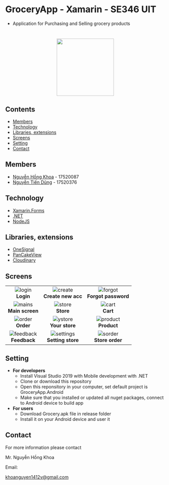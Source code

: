 # GroceryApp - Xamarin - SE346 UIT
* Application for Purchasing and Selling grocery products
#

<p align="center">
  <img width="180" height="180" src="https://image.flaticon.com/icons/svg/1205/1205047.svg">
</p>
 
## Contents
* [Members](#members)
* [Technology](#technology)
* [Libraries, extensions](#libraries-extensions)
* [Screens](#screens)
* [Setting](#setting)
* [Contact](#contact)


## Members
* [Nguyễn Hồng Khoa](https://github.com/khoanguyen1412) - 17520087
* [Nguyễn Tiến Dũng](https://github.com/tiendunghk) - 17520376

## Technology
* [Xamarin.Forms](https://dotnet.microsoft.com/apps/xamarin/xamarin-forms)
* [.NET](https://dotnet.microsoft.com/)
* [NodeJS](https://nodejs.org/en/)
## Libraries, extensions
* [OneSignal](https://onesignal.com/)
* [PanCakeView](https://github.com/sthewissen/Xamarin.Forms.PancakeView)
* [Cloudinary](https://cloudinary.com/)
## Screens
||||
|:---:|:---:|:---:|
|![login]<br>__Login__|![create]<br>__Create new acc__|![forgot]<br>__Forgot password__|
|![mains]<br>__Main screen__|![store]<br>__Store__|![cart]<br>__Cart__|
|![order]<br>__Order__|![ystore]<br>__Your store__|![product]<br>__Product__|
|![feedback]<br>__Feedback__|![settings]<br>__Setting store__|![sorder]<br>__Store order__|

## Setting
* __For developers__
   * Install Visual Studio 2019 with Mobile development with .NET
   * Clone or download this repository
   * Open this reponsitory in your computer, set default project is GroceryApp.Android
   * Make sure that you installed or updated all nuget packages, connect to Android device to build app
* __For users__
   * Download Grocery.apk file in release folder
   * Install it on your Android device and user it
## Contact
For more information please contact

Mr. Nguyễn Hồng Khoa

Email: 

[khoanguyen1412v@gmail.com](mailto:khoanguyen1412v@gmail.com)


[login]: https://didong.blob.core.windows.net/xamarin-blob/signin.jpg
[create]: https://didong.blob.core.windows.net/xamarin-blob/create.jpg
[forgot]: https://didong.blob.core.windows.net/xamarin-blob/forot.jpg
[mains]: https://didong.blob.core.windows.net/xamarin-blob/main.jpg
[store]: https://didong.blob.core.windows.net/xamarin-blob/store.jpg
[cart]: https://didong.blob.core.windows.net/xamarin-blob/cart.jpg
[order]: https://didong.blob.core.windows.net/xamarin-blob/order.jpg
[ystore]: https://didong.blob.core.windows.net/xamarin-blob/store.jpg
[product]: https://didong.blob.core.windows.net/xamarin-blob/product.jpg
[feedback]: https://didong.blob.core.windows.net/xamarin-blob/feedback.jpg
[settings]: https://didong.blob.core.windows.net/xamarin-blob/storeset.jpg
[sorder]: https://didong.blob.core.windows.net/xamarin-blob/orderstore.jpg
